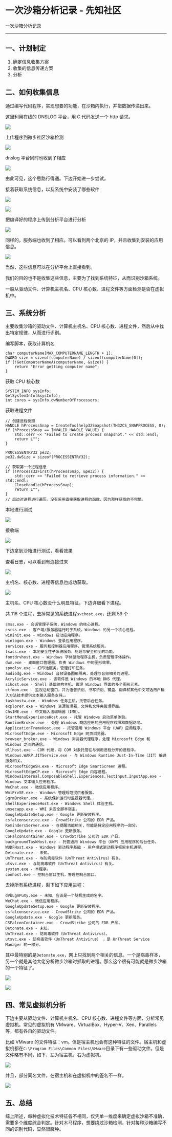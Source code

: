 

# 一次沙箱分析记录 - 先知社区

一次沙箱分析记录

- - -

## 一、计划制定

1.  确定信息收集方案
2.  收集的信息传递方案
3.  分析

## 二、如何收集信息

通过编写代码程序，实现想要的功能，在沙箱内执行，并把数据传递出来。

这里利用在线的 DNSLOG 平台，用 C 代码发送一个 http 请求。

[![](assets/1705301766-887c376829553fdeb5e590962fa64dc4.png)](https://xzfile.aliyuncs.com/media/upload/picture/20240114105333-1afbfcda-b288-1.png)

上传程序到微步社区沙箱检测

[![](assets/1705301766-0f39319f76145f5bfbd40b26dde19376.png)](https://xzfile.aliyuncs.com/media/upload/picture/20240114105341-1fe50c8c-b288-1.png)

dnslog 平台同时也收到了相应

[![](assets/1705301766-d368f333720fbb2291abd80377821f0d.png)](https://xzfile.aliyuncs.com/media/upload/picture/20240114105350-254a950c-b288-1.png)

由此可见，这个思路行得通。下边开始进一步尝试。

接着获取系统信息，以及系统中安装了哪些软件

[![](assets/1705301766-b30a99551d0a17f294b729f04bc7da70.png)](https://xzfile.aliyuncs.com/media/upload/picture/20240114105400-2b0334ea-b288-1.png)

[![](assets/1705301766-670bf7789fff5b41ddd068684bf4b810.png)](https://xzfile.aliyuncs.com/media/upload/picture/20240114105405-2e00a952-b288-1.png)

把编译好的程序上传到分析平台进行分析

[![](assets/1705301766-f4438a9883b669fa713ccf61ed4a8c90.png)](https://xzfile.aliyuncs.com/media/upload/picture/20240114105412-328d45b6-b288-1.png)

同样的，服务端也收到了相应。可以看到两个北京的 IP，并且收集到安装的应用信息。

[![](assets/1705301766-73014b6ab84cc45d4f938135eb478fde.png)](https://xzfile.aliyuncs.com/media/upload/picture/20240114105420-370e6e94-b288-1.png)

当然，这些信息可以在分析平台上直接看到。

我们的目的也不是收集这些信息，主要为了找到系统特征，从而识别沙箱系统。

一般从驱动文件、计算机主机名、CPU 核心数、进程文件等方面检测是否在虚拟机中。

## 三、系统分析

主要收集沙箱的驱动文件、计算机主机名、CPU 核心数、进程文件，然后从中找出特定规律，从而进行识别。

编写脚本，获取计算机名

```plain
char computerName[MAX_COMPUTERNAME_LENGTH + 1];
DWORD size = sizeof(computerName) / sizeof(computerName[0]);
if (!GetComputerNameA(computerName, &size)) {
    return "Error getting computer name";
}
```

获取 CPU 核心数

```plain
SYSTEM_INFO sysInfo;
GetSystemInfo(&sysInfo);
int cores = sysInfo.dwNumberOfProcessors;
```

获取进程文件

```plain
// 创建进程快照
HANDLE hProcessSnap = CreateToolhelp32Snapshot(TH32CS_SNAPPROCESS, 0);
if (hProcessSnap == INVALID_HANDLE_VALUE) {
    std::cerr << "Failed to create process snapshot." << std::endl;
    return L"";
}

PROCESSENTRY32 pe32;
pe32.dwSize = sizeof(PROCESSENTRY32);

// 获取第一个进程信息
if (!Process32First(hProcessSnap, &pe32)) {
    std::cerr << "Failed to retrieve process information." << std::endl;
    CloseHandle(hProcessSnap);
    return L"";
}
// 后边对进程进行遍历。没有采用直接获取进程的函数，因为那样获取的不完整。
```

本地进行测试

[![](assets/1705301766-d901086991166c9e8b594e74a53f0d56.png)](https://xzfile.aliyuncs.com/media/upload/picture/20240114105440-42f31c46-b288-1.png)

接收端

[![](assets/1705301766-75229520ac57f575dc7e86e0369705a2.png)](https://xzfile.aliyuncs.com/media/upload/picture/20240114105448-47ea8356-b288-1.png)

下边拿到沙箱进行测试，看看效果

查看日志，可以看到有连接过来

[![](assets/1705301766-543ac54315ebdf3b9a841808738a61c6.png)](https://xzfile.aliyuncs.com/media/upload/picture/20240114105500-4ec0949a-b288-1.png)

主机名、核心数、进程等信息也成功获取。

[![](assets/1705301766-54fb796676861f087c3ecc2c2a8a8efe.png)](https://xzfile.aliyuncs.com/media/upload/picture/20240114105506-526efac8-b288-1.png)

主机名、CPU 核心数没什么明显特征，下边详细看下进程。

共 116 个进程，去掉常见的系统进程`svchost.exe`，还剩 59 个

```plain
smss.exe - 会话管理子系统，Windows 的核心进程。
csrss.exe - 客户端/服务器运行时子系统，Windows 的另一个核心进程。
wininit.exe - Windows 启动应用程序。
winlogon.exe - Windows 登录应用程序。
services.exe - 服务和控制器应用程序，管理系统服务。
lsass.exe - 本地安全性子系统服务，处理与安全相关的功能。
fontdrvhost.exe - Windows 字体驱动程序主机，负责管理字体操作。
dwm.exe - 桌面窗口管理器，负责 Windows 中的图形效果。
spoolsv.exe - 打印池服务，管理打印任务。
audiodg.exe - Windows 音频设备图形隔离，处理与音频相关的进程。
AcrylicService.exe - 该软件是 Windows 的本地 DNS 代理。
sihost.exe - Shell 基础结构主机，管理 Windows 界面的多个图形元素。
ctfmon.exe - 监视活动窗口，并为语音识别、书写识别、键盘、翻译和其他中文可选用户输入方法技术提供文本输入服务支持。。
taskhostw.exe - Windows 任务主机，托管后台任务。
explorer.exe - Windows 资源管理器，文件和文件夹管理界面。
ChsIME.exe - 中文输入法编辑器（IME）。
StartMenuExperienceHost.exe - 托管 Windows 启动菜单体验。
RuntimeBroker.exe - 处理 Windows 商店应用的应用程序权限和数据访问。
ApplicationFrameHost.exe - 托管通用 Windows 平台（UWP）应用程序。
MicrosoftEdge.exe - Microsoft Edge 网页浏览器。
browser_broker.exe - Windows 浏览器代理程序，处理 Microsoft Edge 和 Windows 之间的通信。
dllhost.exe - COM 代理，将 COM 对象托管在与调用进程分开的进程中。
Windows.WARP.JITService.exe - 与 Windows Runtime Just-In-Time（JIT）编译服务相关。
MicrosoftEdgeSH.exe - Microsoft Edge SmartScreen 进程。
MicrosoftEdgeCP.exe - Microsoft Edge 内容进程。
WindowsInternal.ComposableShell.Experiences.TextInput.InputApp.exe - Windows 文本输入应用程序。
WeChat.exe - 微信应用程序。
WmiPrvSE.exe - Windows 管理规范提供者服务。
SgrmBroker.exe - 系统保护运行时监视器代理。
ShellExperienceHost.exe - Windows Shell 体验主机。
unsecapp.exe - WMI 未安全脚本宿主。
GoogleUpdateSetup.exe - Google 更新安装程序。
csfalconservice.exe - CrowdStrike 公司的 EDR 产品。
RemindersServer.exe - 与提醒功能相关，可能是特定应用程序的一部分。
GoogleUpdate.exe - Google 更新服务。
CSFalconContainer.exe - CrowdStrike 公司的 EDR 产品。
backgroundTaskHost.exe - 托管通用 Windows 平台（UWP）应用程序的后台任务。
WUDFHost.exe - Windows 驱动程序基础 - 用户模式驱动程序框架主机进程。
Detonate.exe - 未知。
UnThreat.exe - 与防病毒软件（UnThreat Antivirus）有关。
utsvc.exe - 与防病毒软件（UnThreat Antivirus）有关。
system.exe - 本程序。
conhost.exe - 控制台窗口主机，管理控制台窗口。
```

去掉所有系统进程，剩下如下应用进程：

```plain
dVbLgmPuXy.exe - 未知，应该是一个随机生成的名字。
WeChat.exe - 微信应用程序。
GoogleUpdateSetup.exe - Google 更新安装程序。
csfalconservice.exe - CrowdStrike 公司的 EDR 产品。
GoogleUpdate.exe - Google 更新服务。
CSFalconContainer.exe - CrowdStrike 公司的 EDR 产品。
Detonate.exe - 未知。
UnThreat.exe - 防病毒软件（UnThreat Antivirus）。
utsvc.exe - 防病毒软件（UnThreat Antivirus） ，是 UnThreat Service Manager 的一部分。
```

其中最特别的是`Detonate.exe`，网上只找到两个相关的信息。一个是病毒样本，另一个就是其他大佬分析微步沙箱时抓取的进程。那么这个很有可能就是微步沙箱的一个特征了。

[![](assets/1705301766-2521a3144d59364540a89f849b18f15c.png)](https://xzfile.aliyuncs.com/media/upload/picture/20240114105527-5efec8c2-b288-1.png)

[![](assets/1705301766-dc59730776a9db6ed2e5911cd3befa6b.png)](https://xzfile.aliyuncs.com/media/upload/picture/20240114105533-62962dd6-b288-1.png)

## 四、常见虚拟机分析

下边主要从驱动文件、计算机主机名、CPU 核心数、进程文件等方面，分析常见虚拟机。常见的虚拟机有 VMware、VirtualBox、Hyper-V、Xen、Parallels 等，都有各自的驱动文件。

比如 VMware 的文件特征：vm。但是宿主机也会有这种特征的文件。宿主机和虚拟机都在`C:\Program Files\Common Files\VMware`目录下有一些驱动文件。但是文件略有不同，如下，左为宿主机，右为虚拟机。

[![](assets/1705301766-73c4c5f7ff2f5ff0516b8a8bc426ccaf.png)](https://xzfile.aliyuncs.com/media/upload/picture/20240114105545-69b255ea-b288-1.png)

并且，部分同名文件，在宿主机和在虚拟机中的签名不一样。

[![](assets/1705301766-859dee8a014eebf29eb3dbcb3f4eb440.png)](https://xzfile.aliyuncs.com/media/upload/picture/20240114105553-6ecf0d98-b288-1.png)

## 五、总结

综上所述，每种虚拟化技术特征各不相同，仅凭单一维度来确定虚拟沙箱不准确，需要多个维度综合判定。针对木马程序，想要绕过沙箱检测，针对每种沙箱编写不同的识别代码，显然很臃肿。
